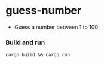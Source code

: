 # guess-number

- Guess a number between 1 to 100

### Build and run

```shell
cargo build && cargo run
```
